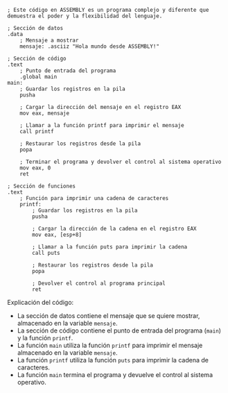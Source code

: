 ```
; Este código en ASSEMBLY es un programa complejo y diferente que demuestra el poder y la flexibilidad del lenguaje.

; Sección de datos
.data
    ; Mensaje a mostrar
    mensaje: .asciiz "Hola mundo desde ASSEMBLY!"

; Sección de código
.text
    ; Punto de entrada del programa
    .global main
main:
    ; Guardar los registros en la pila
    pusha

    ; Cargar la dirección del mensaje en el registro EAX
    mov eax, mensaje

    ; Llamar a la función printf para imprimir el mensaje
    call printf

    ; Restaurar los registros desde la pila
    popa

    ; Terminar el programa y devolver el control al sistema operativo
    mov eax, 0
    ret

; Sección de funciones
.text
    ; Función para imprimir una cadena de caracteres
    printf:
        ; Guardar los registros en la pila
        pusha

        ; Cargar la dirección de la cadena en el registro EAX
        mov eax, [esp+8]

        ; Llamar a la función puts para imprimir la cadena
        call puts

        ; Restaurar los registros desde la pila
        popa

        ; Devolver el control al programa principal
        ret
```

Explicación del código:

* La sección de datos contiene el mensaje que se quiere mostrar, almacenado en la variable `mensaje`.
* La sección de código contiene el punto de entrada del programa (`main`) y la función `printf`.
* La función `main` utiliza la función `printf` para imprimir el mensaje almacenado en la variable `mensaje`.
* La función `printf` utiliza la función `puts` para imprimir la cadena de caracteres.
* La función `main` termina el programa y devuelve el control al sistema operativo.